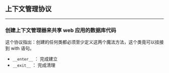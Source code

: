 ## 上下文管理协议

---

### 创建上下文管理器来共享 web 应用的数据库代码
这个协议指出：创建的任何类都必须至少定义这两个魔法方法，这个类竟可以挂接到 with 语句。
- `__enter__` ： 完成建立
- `__exit__` ： 完成清理